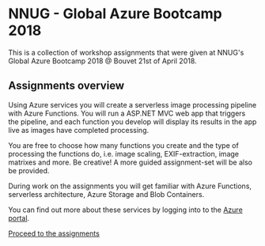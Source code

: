 NNUG - Global Azure Bootcamp 2018
=================================

This is a collection of workshop assignments that were given at NNUG's Global Azure Bootcamp 2018 @ Bouvet 21st of April 2018.

## Assignments overview

Using Azure services you will create a serverless image processing pipeline with Azure Functions. You will run a ASP.NET MVC web app that triggers the pipeline, and each function you develop will display its results in the app live as images have completed processing.

You are free to choose how many functions you create and the type of processing the functions do, i.e. image scaling, EXIF-extraction, image matrixes and more. Be creative! A more guided assignment-set will be also be provided.

During work on the assignments you will get familiar with Azure Functions, serverless architecture, Azure Storage and Blob Containers.

You can find out more about these services by logging into to the [Azure portal](https://portal.azure.com/).

[Proceed to the assignments](https://github.com/HenrikWM/NNUG_GAB2018/wiki)
